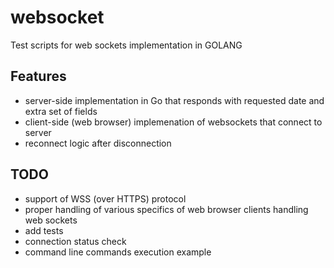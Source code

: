 # websocket
Test scripts for web sockets implementation in GOLANG

## Features
* server-side implementation in Go that responds with requested date and extra set of fields
* client-side (web browser) implemenation of websockets that connect to server
* reconnect logic after disconnection

## TODO
* support of WSS (over HTTPS) protocol
* proper handling of various specifics of web browser clients handling web sockets
* add tests
* connection status check
* command line commands execution example